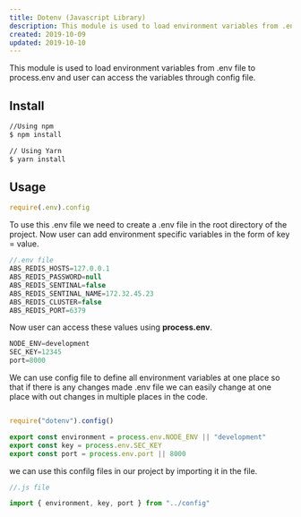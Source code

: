 ```yaml
---
title: Dotenv (Javascript Library)
description: This module is used to load environment variables from .env file to process.env and user can access the variables through config file.
created: 2019-10-09
updated: 2019-10-10
---
```


This module is used to load environment variables from .env file to process.env and user can access the variables through config file.

## Install

```sh
//Using npm
$ npm install

// Using Yarn
$ yarn install
```

## Usage
``` javascript
require(.env).config
```
To use this .env file we need to create a .env file in the root directory of the project. Now user can add environment specific variables in the form of key = value.

```javascript
//.env file
ABS_REDIS_HOSTS=127.0.0.1
ABS_REDIS_PASSWORD=null
ABS_REDIS_SENTINAL=false
ABS_REDIS_SENTINAL_NAME=172.32.45.23
ABS_REDIS_CLUSTER=false
ABS_REDIS_PORT=6379
```

Now user can access these values using **process.env**.

```javascript
NODE_ENV=development
SEC_KEY=12345
port=8000
```
We can use config file to define all environment variables at one place so that if there is any changes made .env file we can easily change at one place with out changes in multiple places in the code.

``` javascript

require("dotenv").config()

export const environment = process.env.NODE_ENV || "development"
export const key = process.env.SEC_KEY 
export const port = process.env.port || 8000
```

we can use this confilg files in our project by importing it in the file.

```javascript
//.js file

import { environment, key, port } from "../config"

```










